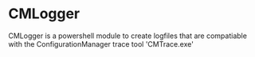 # CMLogger
CMLogger is a powershell module to create logfiles that are compatiable with the ConfigurationManager trace tool 'CMTrace.exe'
